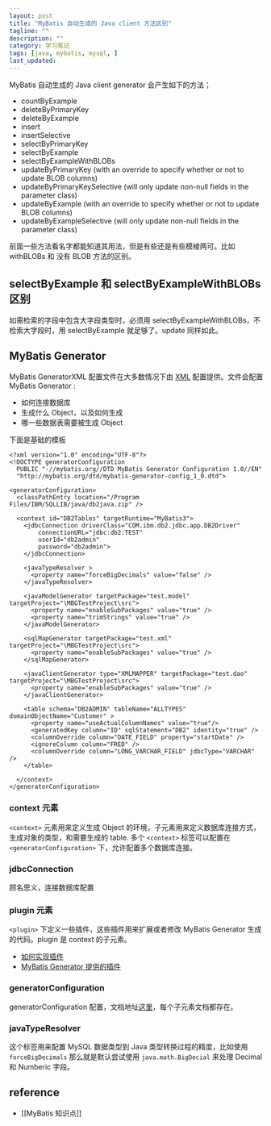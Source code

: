 ```yaml
---
layout: post
title: "MyBatis 自动生成的 Java client 方法区别"
tagline: ""
description: ""
category: 学习笔记
tags: [java, mybatis, mysql, ]
last_updated:
---
```


MyBatis 自动生成的 Java client generator 会产生如下的方法；

- countByExample
- deleteByPrimaryKey
- deleteByExample
- insert
- insertSelective
- selectByPrimaryKey
- selectByExample
- selectByExampleWithBLOBs
- updateByPrimaryKey (with an override to specify whether or not to update BLOB columns)
- updateByPrimaryKeySelective (will only update non-null fields in the parameter class)
- updateByExample (with an override to specify whether or not to update BLOB columns)
- updateByExampleSelective (will only update non-null fields in the parameter class)

前面一些方法看名字都能知道其用法，但是有些还是有些模棱两可。比如 withBLOBs 和 没有 BLOB 方法的区别。

## selectByExample 和 selectByExampleWithBLOBs 区别

如需检索的字段中包含大字段类型时，必须用 selectByExampleWithBLOBs，不检索大字段时，用 selectByExample 就足够了。update 同样如此。


## MyBatis Generator
MyBatis GeneratorXML 配置文件在大多数情况下由 [XML](http://www.mybatis.org/generator/configreference/xmlconfig.html) 配置提供。文件会配置 MyBatis Generator :

- 如何连接数据库
- 生成什么 Object，以及如何生成
- 哪一些数据表需要被生成 Object

下面是基础的模板

    <?xml version="1.0" encoding="UTF-8"?>
    <!DOCTYPE generatorConfiguration
      PUBLIC "-//mybatis.org//DTD MyBatis Generator Configuration 1.0//EN"
      "http://mybatis.org/dtd/mybatis-generator-config_1_0.dtd">

    <generatorConfiguration>
      <classPathEntry location="/Program Files/IBM/SQLLIB/java/db2java.zip" />

      <context id="DB2Tables" targetRuntime="MyBatis3">
        <jdbcConnection driverClass="COM.ibm.db2.jdbc.app.DB2Driver"
            connectionURL="jdbc:db2:TEST"
            userId="db2admin"
            password="db2admin">
        </jdbcConnection>

        <javaTypeResolver >
          <property name="forceBigDecimals" value="false" />
        </javaTypeResolver>

        <javaModelGenerator targetPackage="test.model" targetProject="\MBGTestProject\src">
          <property name="enableSubPackages" value="true" />
          <property name="trimStrings" value="true" />
        </javaModelGenerator>

        <sqlMapGenerator targetPackage="test.xml"  targetProject="\MBGTestProject\src">
          <property name="enableSubPackages" value="true" />
        </sqlMapGenerator>

        <javaClientGenerator type="XMLMAPPER" targetPackage="test.dao"  targetProject="\MBGTestProject\src">
          <property name="enableSubPackages" value="true" />
        </javaClientGenerator>

        <table schema="DB2ADMIN" tableName="ALLTYPES" domainObjectName="Customer" >
          <property name="useActualColumnNames" value="true"/>
          <generatedKey column="ID" sqlStatement="DB2" identity="true" />
          <columnOverride column="DATE_FIELD" property="startDate" />
          <ignoreColumn column="FRED" />
          <columnOverride column="LONG_VARCHAR_FIELD" jdbcType="VARCHAR" />
        </table>

      </context>
    </generatorConfiguration>

### context 元素
`<context>` 元素用来定义生成 Object 的环境，子元素用来定义数据库连接方式，生成对象的类型，和需要生成的 table. 多个 `<context>` 标签可以配置在 `<generatorConfiguration>` 下，允许配置多个数据库连接。

### jdbcConnection
顾名思义，连接数据库配置

### plugin 元素
`<plugin>` 下定义一些插件，这些插件用来扩展或者修改 MyBatis Generator 生成的代码。plugin 是 context 的子元素。

- [如何实现插件](http://www.mybatis.org/generator/reference/pluggingIn.html)
- [MyBatis Generator 提供的插件](http://www.mybatis.org/generator/reference/plugins.html)

### generatorConfiguration

generatorConfiguration 配置，文档地址[这里](http://www.mybatis.org/generator/configreference/generatorConfiguration.html)，每个子元素文档都存在。

### javaTypeResolver
这个标签用来配置 MySQL 数据类型到 Java 类型转换过程的精度，比如使用 `forceBigDecimals` 那么就是默认尝试使用 `java.math.BigDecial` 来处理 Decimal 和 Numberic 字段。


## reference

- [[MyBatis 知识点]]